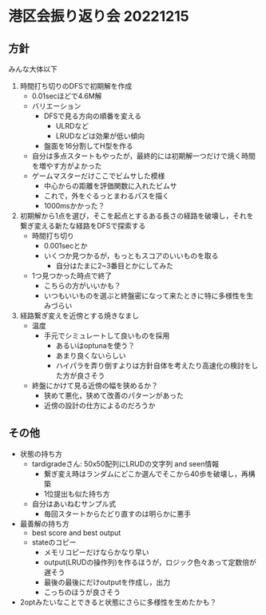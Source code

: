 # 港区会振り返り会 20221215
## 方針
みんな大体以下
1. 時間打ち切りのDFSで初期解を作成
    - 0.01secほどで4.6M解
    - バリエーション
        - DFSで見る方向の順番を変える
            - ULRDなど
            - LRUDなどは効果が低い傾向
        - 盤面を16分割してH型を作る
    - 自分は多点スタートもやったが，最終的には初期解一つだけで焼く時間を増やす方がよかった
    - ゲームマスターだけここでビムサした模様
        - 中心からの距離を評価関数に入れたビムサ
        - これで，外をぐるっとまわるパスを描く
        - 1000msかかった？
2. 初期解から1点を選び，そこを起点とするある長さの経路を破壊し，それを繋ぎ変える新たな経路をDFSで探索する
    - 時間打ち切り
        - 0.001secとか
        - いくつか見つかるが，もっともスコアのいいものを取る
            - 自分はたまに2~3番目とかにしてみた
    - 1つ見つかった時点で終了
        - こちらの方がいいかも？
        - いつもいいものを選ぶと終盤密になって来たときに特に多様性を生みづらい
3. 経路繋ぎ変えを近傍とする焼きなまし
    - 温度
        - 手元でシミュレートして良いものを採用
            - あるいはoptunaを使う？
            - あまり良くないらしい
            - ハイパラを弄り倒すよりは方針自体を考えたり高速化の検討をした方が良さそう
    - 終盤にかけて見る近傍の幅を狭めるか？
        - 狭めて悪化，狭めて改善のパターンがあった
        - 近傍の設計の仕方によるのだろうか
## その他
- 状態の持ち方
    - tardigradeさん: 50x50配列にLRUDの文字列 and seen情報
        - 繋ぎ変え時はランダムにどこか選んでそこから40歩を破壊し，再構築
        - 1位提出も似た持ち方
    - 自分はあいねむサンプル式
        - 毎回スタートからたどり直すのは明らかに悪手
- 最善解の持ち方
    - best score and best output
    - stateのコピー
        - メモリコピーだけならかなり早い
        - output(LRUDの操作列)を作るほうが，ロジック色々あって定数倍が遅そう
        - 最後の最後にだけoutputを作成し，出力
        - こっちのほうが良さそう
- 2optみたいなことできると状態にさらに多様性を生めたかも？